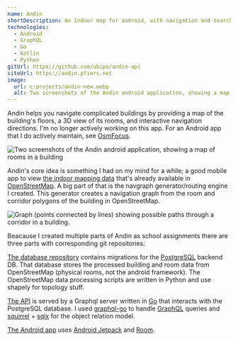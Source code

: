 ```yaml
---
name: Andin
shortDescription: An indoor map for android, with navigation and search.
technologies:
  - Android
  - GraphQL
  - Go
  - Kotlin
  - Python
gitUrl: https://github.com/ubipo/andin-api
siteUrl: https://andin.pfiers.net
image:
  url: c:projects/andin-new.webp
  alt: Two screenshots of the Andin android application, showing a map of rooms in a building
---
```


Andin helps you navigate complicated buildings by providing a map of the
building's floors, a 3D view of its rooms, and interactive navigation
directions. I'm no longer actively working on this app. For an Android app that
I do actively maintain, see [OsmFocus](/projects/osmfocus).

![Two screenshots of the Andin android application, showing a map of rooms in a building](c:projects/andin-new.png)

Andin's core idea is something I had on my mind for a while; a good mobile app
to view [the indoor mapping
data](https://wiki.openstreetmap.org/wiki/Simple_Indoor_Tagging) that's already
available in [OpenStreetMap](https://www.openstreetmap.org/). A big part of that
is the navgraph generator/routing engine I created. This generator creates a
navigation graph from the room and corridor polygons of the building in
OpenStreetMap.

![Graph (points connected by lines) showing possible paths through a corridor in a building.](c:projects/andin-navgraph.png "Navgraph for a simple building")

Beacause I created multiple parts of Andin as school assignments there are three
parts with corresponding git repositories:

[The database repository](https://github.com/ubipo/andin-db) contains migrations
for the [PostgreSQL](https://www.postgresql.org/) backend DB. That database
stores the processed building and room data from OpenStreetMap (physical rooms,
not the android framework). The OpenStreetMap data processing scripts are
written in Python and use shapely for topology stuff.

[The API](https://github.com/ubipo/andin-api) is served by a Graphql server
written in [Go](/technologies/go) that interacts with the PostgreSQL database. I
used [graphql-go](https://github.com/graphql-go/graphql) to handle
[GraphQL](https://graphql.org/) queries and
 [squirrel](https://github.com/Masterminds/squirrel) +
[sqlx](https://github.com/jmoiron/sqlx) for the object relation model.

[The Android app](https://github.com/ubipo/andin-android) uses [Android
Jetpack](https://developer.android.com/jetpack) and
[Room](https://developer.android.com/reference/kotlin/androidx/room/).

